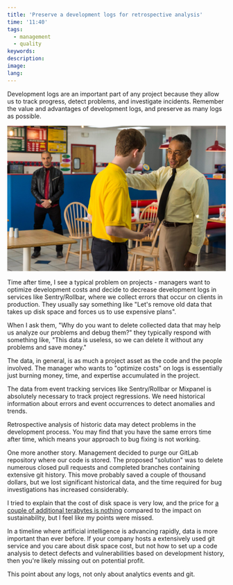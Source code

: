 ```yaml
---
title: 'Preserve a development logs for retrospective analysis'
time: '11:40'
tags:
  - management
  - quality
keywords:
description:
image:
lang:
---
```


Development logs are an important part of any project because they allow us to track progress, detect problems, and investigate incidents. Remember the value and advantages of development logs, and preserve as many logs as possible.

![The Better Call Saul TV series](<Better call Saul - Gustavo Fring.png>)

Time after time, I see a typical problem on projects - managers want to optimize development costs and decide to decrease development logs in services like Sentry/Rollbar, where we collect errors that occur on clients in production. They usually say something like "Let's remove old data that takes up disk space and forces us to use expensive plans".

When I ask them, "Why do you want to delete collected data that may help us analyze our problems and debug them?" they typically respond with something like, "This data is useless, so we can delete it without any problems and save money."

The data, in general, is as much a project asset as the code and the people involved. The manager who wants to "optimize costs" on logs is essentially just burning money, time, and expertise accumulated in the project.

The data from event tracking services like Sentry/Rollbar or Mixpanel is absolutely necessary to track project regressions. We need historical information about errors and event occurrences to detect anomalies and trends.

Retrospective analysis of historic data may detect problems in the development process. You may find that you have the same errors time after time, which means your approach to bug fixing is not working.

One more another story. Management decided to purge our GitLab repository where our code is stored. The proposed "solution" was to delete numerous closed pull requests and completed branches containing extensive git history. This move probably saved a couple of thousand dollars, but we lost significant historical data, and the time required for bug investigations has increased considerably.

I tried to explain that the cost of disk space is very low, and the price for [a couple of additional terabytes is nothing](https://ourworldindata.org/grapher/historical-cost-of-computer-memory-and-storage) compared to the impact on sustainability, but I feel like my points were missed.

In a timeline where artificial intelligence is advancing rapidly, data is more important than ever before. If your company hosts a extensively used git service and you care about disk space cost, but not how to set up a code analysis to detect defects and vulnerabilities based on development history, then you're likely missing out on potential profit.

This point about any logs, not only about analytics events and git.
